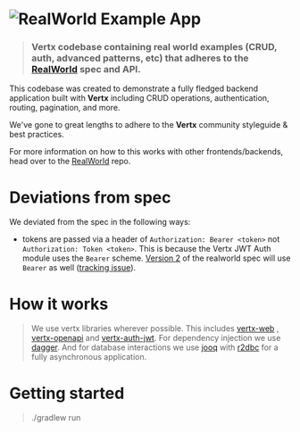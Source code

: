 # ![RealWorld Example App](logo.png)

> ### Vertx codebase containing real world examples (CRUD, auth, advanced patterns, etc) that adheres to the [RealWorld](https://github.com/gothinkster/realworld) spec and API.

This codebase was created to demonstrate a fully fledged backend application built with **Vertx** including
CRUD operations, authentication, routing, pagination, and more.

We've gone to great lengths to adhere to the **Vertx** community styleguide & best practices.

For more information on how to this works with other frontends/backends, head over to
the [RealWorld](https://github.com/gothinkster/realworld) repo.

# Deviations from spec

We deviated from the spec in the following ways:

- tokens are passed via a header of `Authorization: Bearer <token>` not `Authorization: Token <token>`. This is because
  the Vertx JWT Auth module uses the `Bearer` scheme. [Version 2](https://github.com/gothinkster/realworld/issues/808)
  of the realworld spec will use `Bearer` as
  well ([tracking issue](https://github.com/gothinkster/realworld/issues/532)).
  
# How it works

> We use vertx libraries wherever possible. This includes [vertx-web](https://vertx.io/docs/vertx-web/java/)
> , [vertx-openapi](https://vertx.io/docs/vertx-web-openapi/java/)
> and [vertx-auth-jwt](https://vertx.io/docs/vertx-auth-jwt/java/). For dependency injection we
> use [dagger](https://dagger.dev/). And for database interactions we use [jooq](https://www.jooq.org/)
> with [r2dbc](https://r2dbc.io/) for a fully asynchronous application.

# Getting started

> ./gradlew run